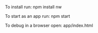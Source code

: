 To install run:
npm install nw

To start as an app run:
npm start

To debug in a browser open:
app/index.html
